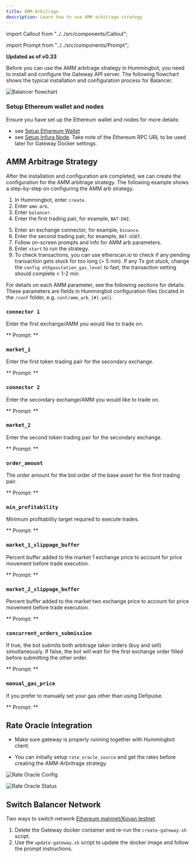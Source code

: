 ```yaml
---
title: AMM Arbitrage
description: Learn how to use AMM arbitrage strategy
---
```


import Callout from "../../src/components/Callout";

import Prompt from "../../src/components/Prompt";

**Updated as of v0.33**

Before you can use the AMM arbitrage strategy in Hummingbot, you need to install and configure the Gateway API server. The following flowchart shows the typical installation and configuration process for Balancer.

![Balancer flowchart](/assets/img/balancer-flowchart.png)

### Setup Ethereum wallet and nodes

Ensure you have set up the Ethereum wallet and nodes for more details:

- see [Setup Ethereum Wallet](https://docs.hummingbot.io/operation/connect-exchange/#setup-ethereum-wallet)
- see [Setup Infura Node](https://docs.hummingbot.io/operation/connect-exchange/#option-1-infura). Take note of the Ethereum RPC URL to be used later for Gateway Docker settings.

## AMM Arbitrage Strategy

After the installation and configuration are completed, we can create the configuration for the AMM arbitrage strategy. The following example shows a step-by-step on configuring the AMM arb strategy.

<Callout
  type="note"
  body=" `Paper_trade` is not applicable for this strategy. Alternatively, you may set up a `kovan_testnet` to help you run some tests without risking funds."
/>

1. In Hummingbot, enter `create`.
2. Enter `amm-arb`.
3. Enter `balancer`.
4. Enter the first trading pair, for example, `BAT-DAI`.

<Callout
  type="note"
  body="Ensure the trading pair tokens are in your wallet to trade."
/>

5. Enter an exchange connector, for example, `binance`.
6. Enter the second trading pair, for example, `BAT-USDT`.
7. Follow on-screen prompts and info for AMM arb parameters.
8. Enter `start` to run the strategy.
9. To check transactions, you can use etherscan.io to check if any pending transaction gets stuck for too long (> 5 min). If any Tx got stuck, change the `config ethgasstation_gas_level` to fast, the transaction setting should complete < 1-2 min

For details on each AMM parameter, see the following sections for details. These parameters are fields in Hummingbot configuration files (located in the `/conf` folder, e.g. `conf/amm_arb_[#].yml`).

### `connector 1`

Enter the first exchange/AMM you would like to trade on.

** Prompt: **

<Prompt
  prompt="Enter your first spot connector (Exchange/AMM)"
  response=">>> "
/>

### `market_1`

Enter the first token trading pair for the secondary exchange.

** Prompt: **

<Prompt
  prompt="Enter the token trading pair you would like to trade on balancer (e.g. WETH-DAI)"
  response=">>> WETH-DAI"
/>

### `connector 2`

Enter the secondary exchange/AMM you would like to trade on.

** Prompt: **

<Prompt
  prompt="Enter your second spot connector (Exchange/AMM)"
  response=">>> "
/>

### `market_2`

Enter the second token trading pair for the secondary exchange.

** Prompt: **

<Prompt
  prompt="Enter the token trading pair you would like to trade on balancer (e.g. ZRX-ETH)"
  response=">>> ZRX-ETH"
/>

### `order_amount`

The order amount for the bid order of the base asset for the first trading pair.

** Prompt: **

<Prompt
  prompt="What is the amount of [first trading pair base asset] per order?"
  response=">>> "
/>

### `min_profitability`

Minimum profitability target required to execute trades.

** Prompt: **

<Prompt
  prompt="What is the minimum profitability for you to make a trade? (Enter 1 to indicate 1%) >>>"
  response=">>> 3"
/>

### `market_1_slippage_buffer`

Percent buffer added to the market 1 exchange price to account for price movement before trade execution.

** Prompt: **

<Prompt
  prompt="How much buffer do you want to add to the price to account for slippage for orders on the first market (Enter 1 to indicate 1%) >>>"
  response=">>> 3"
/>

### `market_2_slippage_buffer`

Percent buffer added to the market two exchange price to account for price movement before trade execution.

** Prompt: **

<Prompt
  prompt="How much buffer do you want to add to the price to account for slippage for orders on the second market (Enter 1 to indicate 1%) >>>"
  response=">>> 3"
/>

### `concurrent_orders_submission`

If true, the bot submits both arbitrage taker orders (buy and sell) simultaneously.
If false, the bot will wait for the first exchange order filled before submitting the other order.

** Prompt: **

<Prompt
  prompt="Do you want to submit both arb orders concurrently (Yes/No)? If no, the bot will wait for the first connector order filled before submitting the other order >>>"
  response=">>> Yes"
/>

### `manual_gas_price`

If you prefer to manually set your gas other than using Defipulse.

<Callout
  type="note"
  body="If Defipulse is set for gas estimation, manual_gas_price is ignored. To use `manual gas price`, you need to disable `ethgasstation_gas_enabled`"
/>

** Prompt: **

<Prompt
  prompt="Enter fixed gas price (in Gwei) you want to use for Ethereum transactions"
  response=">>> "
/>

## Rate Oracle Integration

- Make sure gateway is properly running together with Hummingbot client.

- You can initially setup `rate_oracle_source` and get the rates before creating the AMM-Arbritrage strategy.

![Rate Oracle Config](/assets/img/rate-oracle-ammarb-config.png)

![Rate Oracle Status](/assets/img/rate_oracle_amm_arb_status.png)

## Switch Balancer Network

Two ways to switch network [Ethereum mainnet/Kovan testnet](https://docs.hummingbot.io/gateway/installation/#setting-up-kovan-testnet)

1. Delete the Gateway docker container and re-run the `create-gateway.sh` script.
2. Use the `update-gateway.sh` script to update the docker image and follow the prompt instructions.
